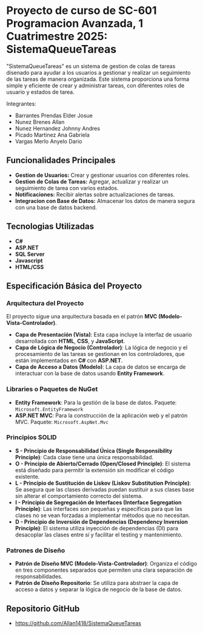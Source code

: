 # Proyecto de curso de SC-601 Programacion Avanzada, 1 Cuatrimestre 2025: SistemaQueueTareas

"SistemaQueueTareas" es un sistema de gestion de colas de tareas disenado para ayudar a los usuarios a gestionar 
y realizar un seguimiento de las tareas de manera organizada. 
Este sistema proporciona una forma simple y eficiente de crear y administrar tareas, 
con diferentes roles de usuario y estados de tarea.

Integrantes:

* Barrantes Prendas Elder Josue
* Nunez Brenes Allan
* Nunez Hernandez Johnny Andres
* Picado Martinez Ana Gabriela
* Vargas Merlo Anyelo Dario

## Funcionalidades Principales

* **Gestion de Usuarios:** Crear y gestionar usuarios con diferentes roles.
* **Gestion de Colas de Tareas:** Agregar, actualizar y realizar un seguimiento de tarea con varios estados.
* **Notificaciones:** Recibir alertas sobre actualizaciones de tareas.
* **Integracion con Base de Datos:** Almacenar los datos de manera segura con una base de datos backend.

## Tecnologias Utilizadas

* **C#**
* **ASP.NET**
* **SQL Server**
* **Javascript**
* **HTML/CSS**

## Especificación Básica del Proyecto

### Arquitectura del Proyecto

El proyecto sigue una arquitectura basada en el patrón **MVC (Modelo-Vista-Controlador)**.
* **Capa de Presentación (Vista)**: Esta capa incluye la interfaz de usuario desarrollada con **HTML**, **CSS**, y **JavaScript**.
* **Capa de Lógica de Negocio (Controlador)**: La lógica de negocio y el procesamiento de las tareas se gestionan en los controladores, que están implementados en **C#** con **ASP.NET**.
* **Capa de Acceso a Datos (Modelo)**: La capa de datos se encarga de interactuar con la base de datos usando **Entity Framework**.

### Libraries o Paquetes de NuGet

* **Entity Framework**: Para la gestión de la base de datos.
  Paquete: `Microsoft.EntityFramework`
* **ASP.NET MVC**: Para la construcción de la aplicación web y el patrón MVC.
  Paquete: `Microsoft.AspNet.Mvc`

### Principios SOLID

* **S - Principio de Responsabilidad Única (Single Responsibility Principle)**: Cada clase tiene una única responsabilidad.
* **O - Principio de Abierto/Cerrado (Open/Closed Principle)**: El sistema está diseñado para permitir la extensión sin modificar el código existente.
* **L - Principio de Sustitución de Liskov (Liskov Substitution Principle)**: Se asegura que las clases derivadas puedan sustituir a sus clases base sin alterar el comportamiento correcto del sistema.
* **I - Principio de Segregación de Interfaces (Interface Segregation Principle)**: Las interfaces son pequeñas y específicas para que las clases no se vean forzadas a implementar métodos que no necesitan.
* **D - Principio de Inversión de Dependencias (Dependency Inversion Principle)**: El sistema utiliza inyección de dependencias (DI) para desacoplar las clases entre sí y facilitar el testing y mantenimiento.

### Patrones de Diseño

* **Patrón de Diseño MVC (Modelo-Vista-Controlador)**: Organiza el código en tres componentes separados que permiten una clara separación de responsabilidades.
* **Patrón de Diseño Repositorio**: Se utiliza para abstraer la capa de acceso a datos y separar la lógica de negocio de la base de datos.

## Repositorio GitHub

* https://github.com/Allan1418/SistemaQueueTareas

